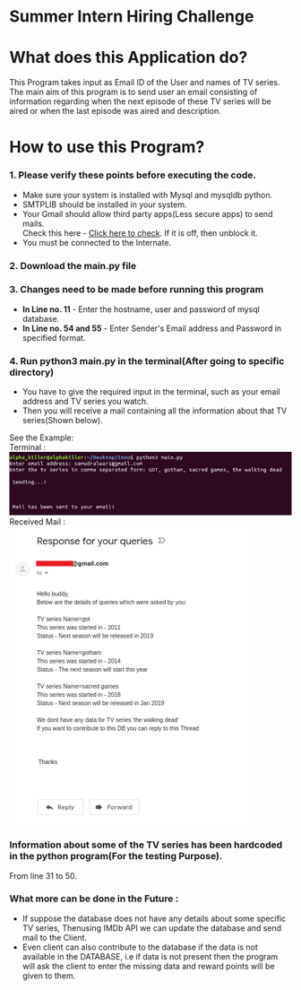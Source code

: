 # Summer Intern Hiring Challenge

##
# What does this Application do?
This Program takes input as Email ID of the User and names of TV series.<br/>
The main aim of this program is to send user an email consisting of information regarding when the next episode of these TV series will be aired or when the last episode was aired and description.<br/>

##

# How to use this Program?

### 1. Please verify these points before executing the code.
  * Make sure your system is installed with Mysql and mysqldb python.
  * SMTPLIB should be installed in your system.
  * Your Gmail should allow third party apps(Less secure apps) to send mails.<br/>
  Check this here - [Click here to check](https://www.google.com/settings/security/lesssecureapps). If it is off, then unblock it.
  * You must be connected to the Internate.
  
### 2. Download the main.py file <br/>

### 3. Changes need to be made before running this program
  * <b>In Line no. 11</b> - Enter the hostname, user and password of mysql database. <br/>
  * <b>In Line no. 54 and 55</b> - Enter Sender's Email address and Password in specified format. <br/>
  
### 4. Run python3 main.py in the terminal(After going to specific directory)
  * You have to give the required input in the terminal, such as your email address and TV series you watch.
  * Then you will receive a mail containing all the information about that TV series(Shown below).
  
  See the Example:</br>
  Terminal : </br>
  ![Terminal Screenshot](Terminal_SS.png)
  </br>
  Received Mail : </br>
  ![Mail Screenshot](Mail_SS.png)
  
  
### Information about some of the TV series has been hardcoded in the python program(For the testing Purpose).
From line 31 to 50.

### What more can be done in the Future : 
  * If suppose the database does not have any details about some specific TV series, Thenusing IMDb API we can update the database and send mail to the Client.
  * Even client can also contribute to the database if the data is not available in the DATABASE, i.e if data is not present then the program will ask the client to enter the missing data and reward points will be given to them.

